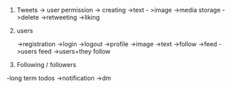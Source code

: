 1. Tweets
    -> user permission
        -> creating
            ->text
            - >image ->media storage
        ->delete
        ->retweeting
        ->liking

2. users

    ->registration
    ->login
    ->logout
    ->profile
        ->image
        ->text
        ->follow
    ->feed
        ->users feed
        ->users+they follow

3. Following / followers

-long term todos
    ->notification
    ->dm
